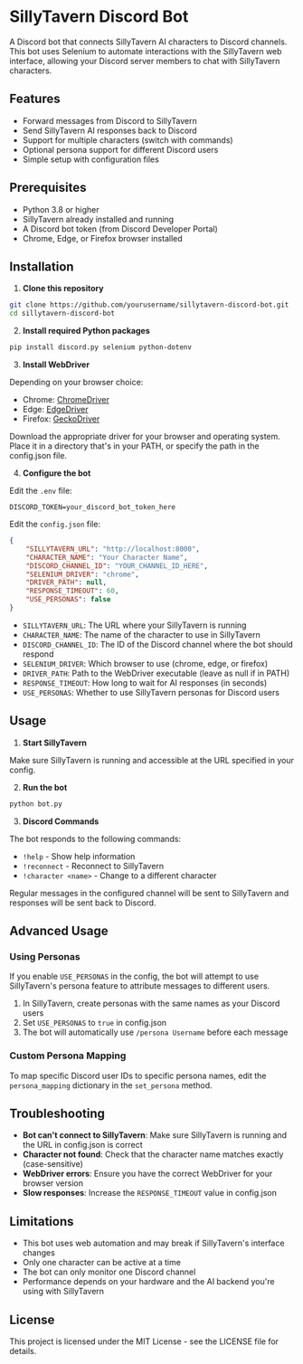 # SillyTavern Discord Bot

A Discord bot that connects SillyTavern AI characters to Discord channels. This bot uses Selenium to automate interactions with the SillyTavern web interface, allowing your Discord server members to chat with SillyTavern characters.

## Features

- Forward messages from Discord to SillyTavern
- Send SillyTavern AI responses back to Discord
- Support for multiple characters (switch with commands)
- Optional persona support for different Discord users
- Simple setup with configuration files

## Prerequisites

- Python 3.8 or higher
- SillyTavern already installed and running
- A Discord bot token (from Discord Developer Portal)
- Chrome, Edge, or Firefox browser installed

## Installation

1. **Clone this repository**

```bash
git clone https://github.com/yourusername/sillytavern-discord-bot.git
cd sillytavern-discord-bot
```

2. **Install required Python packages**

```bash
pip install discord.py selenium python-dotenv
```

3. **Install WebDriver**

Depending on your browser choice:

- Chrome: [ChromeDriver](https://sites.google.com/chromium.org/driver/)
- Edge: [EdgeDriver](https://developer.microsoft.com/en-us/microsoft-edge/tools/webdriver/)
- Firefox: [GeckoDriver](https://github.com/mozilla/geckodriver/releases)

Download the appropriate driver for your browser and operating system. Place it in a directory that's in your PATH, or specify the path in the config.json file.

4. **Configure the bot**

Edit the `.env` file:
```
DISCORD_TOKEN=your_discord_bot_token_here
```

Edit the `config.json` file:
```json
{
    "SILLYTAVERN_URL": "http://localhost:8000",
    "CHARACTER_NAME": "Your Character Name",
    "DISCORD_CHANNEL_ID": "YOUR_CHANNEL_ID_HERE",
    "SELENIUM_DRIVER": "chrome",
    "DRIVER_PATH": null,
    "RESPONSE_TIMEOUT": 60,
    "USE_PERSONAS": false
}
```

- `SILLYTAVERN_URL`: The URL where your SillyTavern is running
- `CHARACTER_NAME`: The name of the character to use in SillyTavern
- `DISCORD_CHANNEL_ID`: The ID of the Discord channel where the bot should respond
- `SELENIUM_DRIVER`: Which browser to use (chrome, edge, or firefox)
- `DRIVER_PATH`: Path to the WebDriver executable (leave as null if in PATH)
- `RESPONSE_TIMEOUT`: How long to wait for AI responses (in seconds)
- `USE_PERSONAS`: Whether to use SillyTavern personas for Discord users

## Usage

1. **Start SillyTavern**

Make sure SillyTavern is running and accessible at the URL specified in your config.

2. **Run the bot**

```bash
python bot.py
```

3. **Discord Commands**

The bot responds to the following commands:

- `!help` - Show help information
- `!reconnect` - Reconnect to SillyTavern
- `!character <name>` - Change to a different character

Regular messages in the configured channel will be sent to SillyTavern and responses will be sent back to Discord.

## Advanced Usage

### Using Personas

If you enable `USE_PERSONAS` in the config, the bot will attempt to use SillyTavern's persona feature to attribute messages to different users. 

1. In SillyTavern, create personas with the same names as your Discord users
2. Set `USE_PERSONAS` to `true` in config.json
3. The bot will automatically use `/persona Username` before each message

### Custom Persona Mapping

To map specific Discord user IDs to specific persona names, edit the `persona_mapping` dictionary in the `set_persona` method.

## Troubleshooting

- **Bot can't connect to SillyTavern**: Make sure SillyTavern is running and the URL in config.json is correct
- **Character not found**: Check that the character name matches exactly (case-sensitive)
- **WebDriver errors**: Ensure you have the correct WebDriver for your browser version
- **Slow responses**: Increase the `RESPONSE_TIMEOUT` value in config.json

## Limitations

- This bot uses web automation and may break if SillyTavern's interface changes
- Only one character can be active at a time
- The bot can only monitor one Discord channel
- Performance depends on your hardware and the AI backend you're using with SillyTavern

## License

This project is licensed under the MIT License - see the LICENSE file for details.

